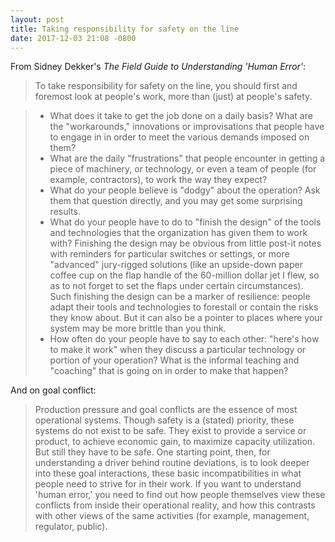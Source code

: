 ```yaml
---
layout: post
title: Taking responsibility for safety on the line
date: 2017-12-03 21:08 -0800
---
```


From Sidney Dekker's _The Field Guide to Understanding 'Human Error'_:

> To take responsibility for safety on the line, you should first and foremost look at people's work, more than (just) at people's safety.

> - What does it take to get the job done on a daily basis? What are the "workarounds," innovations or improvisations that people have to engage in in order to meet the various demands imposed on them?
> - What are the daily "frustrations" that people encounter in getting a piece of machinery, or technology, or even a team of people (for example, contractors), to work the way they expect?
> - What do your people believe is "dodgy" about the operation? Ask them that question directly, and you may get some surprising results.
> - What do your people have to do to "finish the design" of the tools and technologies that the organization has given them to work with? Finishing the design may be obvious from little post-it notes with reminders for particular switches or settings, or more "advanced" jury-rigged solutions (like an upside-down paper coffee cup on the flap handle of the 60-million dollar jet I flew, so as to not forget to set the flaps under certain circumstances). Such finishing the design can be a marker of resilience: people adapt their tools and technologies to forestall or contain the risks they know about. But it can also be a pointer to places where your system may be more brittle than you think.
> - How often do your people have to say to each other: "here's how to make it work" when they discuss a particular technology or portion of your operation? What is the informal teaching and "coaching" that is going on in order to make that happen?

And on goal conflict:

> Production pressure and goal conflicts are the essence of most operational systems. Though safety is a (stated) priority, these systems do not exist to be safe. They exist to provide a service or product, to achieve economic gain, to maximize capacity utilization. But still they have to be safe. One starting point, then, for understanding a driver behind routine deviations, is to look deeper into these goal interactions, these basic incompatibilities in what people need to strive for in their work. If you want to understand 'human error,' you need to find out how people themselves view these conflicts from inside their operational reality, and how this contrasts with other views of the same activities (for example, management, regulator, public).
